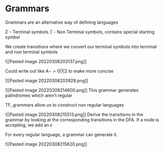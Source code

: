 # Grammars
Grammars are an alternative way of defining languages

$\Sigma$ - Terminal symbols
$\Xi$  - Non Terminal symbols, contains special starting symbol

We create transitions where we convert our terminal symbols into terminal and non terminal symbols


![[Pasted image 20220308203137.png]]

Could write out like $A -> 0 | 1 | 2$ to make more concise

![[Pasted image 20220308203928.png]]

![[Pasted image 20220308214600.png]]
This grammar generates palindromes which aren't regular

TF, grammars allow us to construct non regular languages

![[Pasted image 20220308215513.png]]
Derive the transitions in the grammar by looking at the corresponding transitions in the DFA.
If a node is accepting, we add an $\epsilon$  

For every regular language, a grammar can generate it.

![[Pasted image 20220308215620.png]]